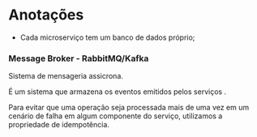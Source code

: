 # Anotações

- Cada microserviço tem um banco de dados próprio;

### Message Broker - RabbitMQ/Kafka

Sistema de mensageria assicrona.

É um sistema que armazena os eventos emitidos pelos serviços .



Para evitar que uma operação seja processada mais de uma vez em um cenário de falha em algum componente do serviço, utilizamos a propriedade de idempotência.

